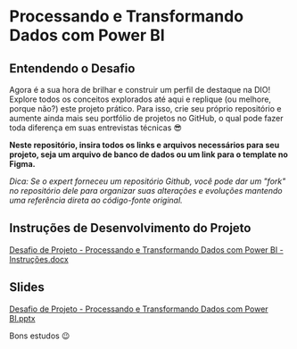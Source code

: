 # Processando e Transformando Dados com Power BI

## Entendendo o Desafio
 
Agora é a sua hora de brilhar e construir um perfil de destaque na DIO! Explore todos os conceitos explorados até aqui e replique (ou melhore, porque não?) este projeto prático. Para isso, crie seu próprio repositório e aumente ainda mais seu portfólio de projetos no GitHub, o qual pode fazer toda diferença em suas entrevistas técnicas 😎
 
**Neste repositório, insira todos os links e arquivos necessários para seu projeto, seja um arquivo de banco de dados ou um link para o template no Figma.**
 
*Dica: Se o expert forneceu um repositório Github, você pode dar um "fork" no repositório dele para organizar suas alterações e evoluções mantendo uma referência direta ao código-fonte original.* 
 
## Instruções de Desenvolvimento do Projeto

[Desafio de Projeto - Processando e Transformando Dados com Power BI - Instruções.docx](https://academiapme-my.sharepoint.com/:w:/g/personal/renato_dio_me/EVxAxO7akV5FoNy3mOk_3QwB3wKeyXMaFUi3ekTLQkY_sA?e=eJc3La)

## Slides
 
[Desafio de Projeto - Processando e Transformando Dados com Power BI.pptx](https://academiapme-my.sharepoint.com/:p:/g/personal/renato_dio_me/EdffxWqDbGVJot3p7_g_NVUBShVwWq09KWr-PGW_aAegdw?e=bLRfjv)
 
Bons estudos 😉